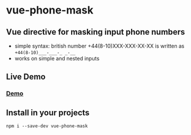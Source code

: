 # vue-phone-mask

## Vue directive for masking input phone numbers
* simple syntax: british number +44(8-10)XXX-XXX-XX-XX is written as `+44(8-10)___-___-_ _-__`
* works on simple and nested inputs

## Live Demo
### [Demo](https://Damir-Saitov.github.io/vue-phone-mask/dist/index.html)

## Install in your projects
```
npm i --save-dev vue-phone-mask
```
